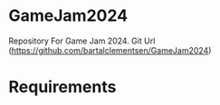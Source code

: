 # GameJam2024
Repository For Game Jam 2024. Git Url (https://github.com/bartalclementsen/GameJam2024)

# Requirements